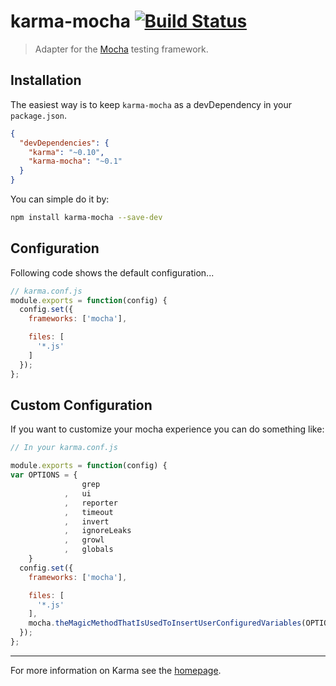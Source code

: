 # karma-mocha [![Build Status](https://travis-ci.org/karma-runner/karma-mocha.png?branch=master)](https://travis-ci.org/karma-runner/karma-mocha)

> Adapter for the [Mocha](http://visionmedia.github.io/mocha/) testing framework.

## Installation

The easiest way is to keep `karma-mocha` as a devDependency in your `package.json`.
```json
{
  "devDependencies": {
    "karma": "~0.10",
    "karma-mocha": "~0.1"
  }
}
```

You can simple do it by:
```bash
npm install karma-mocha --save-dev
```

## Configuration
Following code shows the default configuration...
```js
// karma.conf.js
module.exports = function(config) {
  config.set({
    frameworks: ['mocha'],

    files: [
      '*.js'
    ]
  });
};
```

## Custom Configuration
If you want to customize your mocha experience you can do something like:

```js
// In your karma.conf.js

module.exports = function(config) {
var OPTIONS = {
                grep
            ,   ui
            ,   reporter
            ,   timeout
            ,   invert
            ,   ignoreLeaks
            ,   growl
            ,   globals
	}
  config.set({
    frameworks: ['mocha'],

    files: [
      '*.js'
    ],
    mocha.theMagicMethodThatIsUsedToInsertUserConfiguredVariables(OPTIONS);
  });
};

```


----

For more information on Karma see the [homepage].


[homepage]: http://karma-runner.github.com
